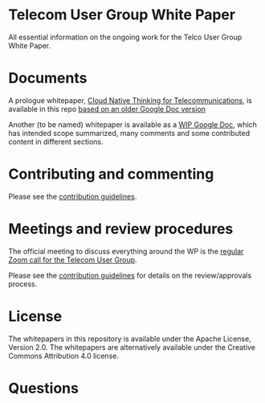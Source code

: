 # Telecom User Group White Paper

All essential information on the ongoing work for the Telco User Group White Paper.


# Documents

A prologue whitepaper, [Cloud Native Thinking for Telecommunications](https://github.com/cncf/telecom-user-group/blob/master/whitepaper/cloud_native_thinking_for_telecommunications.md), is available in this repo [based on an older Google Doc version](https://docs.google.com/document/d/1LO6G4sWHJKKW77z7gj2Aqt3IF3dRJL5q6Q1wXI4Kj8g/edit?pli=1#heading=h.mk8qm2iyy17n)

Another (to be named) whitepaper is available as a [WIP Google Doc](https://docs.google.com/document/d/1-zqxz5bdCLTuOEvi2ybADR3PcmzbBhNt6YkNnvx-KoA/edit?usp=sharing), which has intended scope summarized, many comments and some contributed content in different sections.

# Contributing and commenting
Please see the [contribution guidelines](../CONTRIBUTING.md).

# Meetings and review procedures
The official meeting to discuss everything around the WP is the [regular Zoom call for the Telecom User Group](https://github.com/cncf/telecom-user-group).

Please see the [contribution guidelines](../CONTRIBUTING.md) for details on the review/approvals process.

# License
The whitepapers in this repository is available under the Apache License, Version 2.0. The whitepapers are alternatively available under the Creative Commons Attribution 4.0 license.

# Questions

